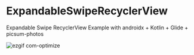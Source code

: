 # ExpandableSwipeRecyclerView
Expandable Swipe RecyclerView Example with androidx + Kotlin + Glide + picsum-photos

![ezgif com-optimize](https://user-images.githubusercontent.com/25246960/57187930-60d28200-6f31-11e9-9523-6e3c792f7869.gif)
